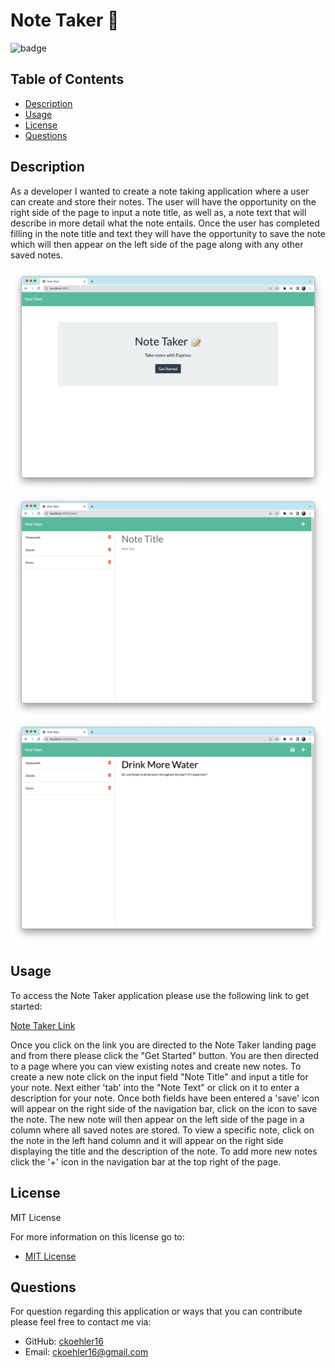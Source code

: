 # Note Taker :memo:

![badge](https://img.shields.io/badge/License-MIT-yellow.svg)

## Table of Contents
- [Description](#description)
- [Usage](#usage)
- [License](#license)
- [Questions](#questions)

## Description

As a developer I wanted to create a note taking application where a user can create and store their notes. The user will have the opportunity on the right side of the page to input a note title, as well as, a note text that will describe in more detail what the note entails. Once the user has completed filling in the note title and text they will have the opportunity to save the note which will then appear on the left side of the page along with any other saved notes.

![screenshot](https://raw.githubusercontent.com/ckoehler16/note-taker/develop/Screen%20Shot%202022-05-19%20at%209.08.54%20AM.png)
![screenshot](https://raw.githubusercontent.com/ckoehler16/note-taker/develop/Screen%20Shot%202022-05-19%20at%209.10.15%20AM.png)
![screenshot](https://raw.githubusercontent.com/ckoehler16/note-taker/develop/Screen%20Shot%202022-05-19%20at%209.11.34%20AM.png)

## Usage

To access the Note Taker application please use the following link to get started:

[Note Taker Link](https://note-taker71622.herokuapp.com/)

Once you click on the link you are directed to the Note Taker landing page and from there please click the "Get Started" button. You are then directed to a page where you can view existing notes and create new notes. To create a new note click on the input field "Note Title" and input a title for your note. Next either 'tab' into the "Note Text" or click on it to enter a description for your note. Once both fields have been entered a 'save' icon will appear on the right side of the navigation bar, click on the icon to save the note. The new note will then appear on the left side of the page in a column where all saved notes are stored. To view a specific note, click on the note in the left hand column and it will appear on the right side displaying the title and the description of the note. To add more new notes click the '+' icon in the navigation bar at the top right of the page. 

## License

MIT License

For more information on this license go to:
- [MIT License](https://choosealicense.com/licenses/mit/)

## Questions

For question regarding this application or ways that you can contribute please feel free to contact me via:

- GitHub: [ckoehler16](https://github.com/ckoehler16)
- Email: ckoehler16@gmail.com